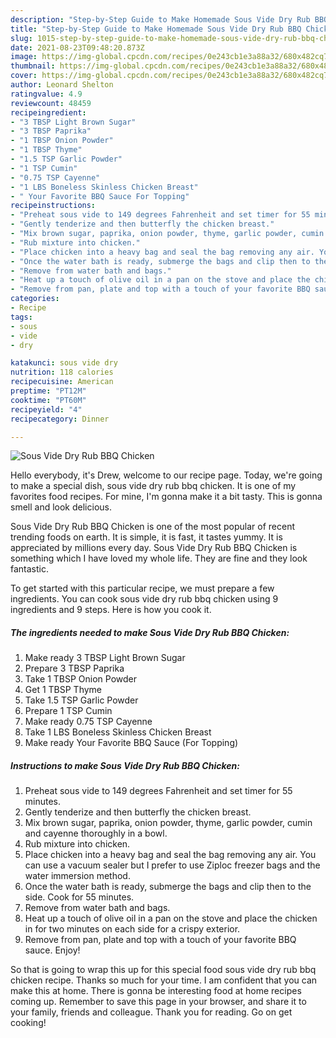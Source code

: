 ```yaml
---
description: "Step-by-Step Guide to Make Homemade Sous Vide Dry Rub BBQ Chicken"
title: "Step-by-Step Guide to Make Homemade Sous Vide Dry Rub BBQ Chicken"
slug: 1015-step-by-step-guide-to-make-homemade-sous-vide-dry-rub-bbq-chicken
date: 2021-08-23T09:48:20.873Z
image: https://img-global.cpcdn.com/recipes/0e243cb1e3a88a32/680x482cq70/sous-vide-dry-rub-bbq-chicken-recipe-main-photo.jpg
thumbnail: https://img-global.cpcdn.com/recipes/0e243cb1e3a88a32/680x482cq70/sous-vide-dry-rub-bbq-chicken-recipe-main-photo.jpg
cover: https://img-global.cpcdn.com/recipes/0e243cb1e3a88a32/680x482cq70/sous-vide-dry-rub-bbq-chicken-recipe-main-photo.jpg
author: Leonard Shelton
ratingvalue: 4.9
reviewcount: 48459
recipeingredient:
- "3 TBSP Light Brown Sugar"
- "3 TBSP Paprika"
- "1 TBSP Onion Powder"
- "1 TBSP Thyme"
- "1.5 TSP Garlic Powder"
- "1 TSP Cumin"
- "0.75 TSP Cayenne"
- "1 LBS Boneless Skinless Chicken Breast"
- " Your Favorite BBQ Sauce For Topping"
recipeinstructions:
- "Preheat sous vide to 149 degrees Fahrenheit and set timer for 55 minutes."
- "Gently tenderize and then butterfly the chicken breast."
- "Mix brown sugar, paprika, onion powder, thyme, garlic powder, cumin and cayenne thoroughly in a bowl."
- "Rub mixture into chicken."
- "Place chicken into a heavy bag and seal the bag removing any air. You can use a vacuum sealer but I prefer to use Ziploc freezer bags and the water immersion method."
- "Once the water bath is ready, submerge the bags and clip then to the side. Cook for 55 minutes."
- "Remove from water bath and bags."
- "Heat up a touch of olive oil in a pan on the stove and place the chicken in for two minutes on each side for a crispy exterior."
- "Remove from pan, plate and top with a touch of your favorite BBQ sauce. Enjoy!"
categories:
- Recipe
tags:
- sous
- vide
- dry

katakunci: sous vide dry 
nutrition: 118 calories
recipecuisine: American
preptime: "PT12M"
cooktime: "PT60M"
recipeyield: "4"
recipecategory: Dinner

---
```



![Sous Vide Dry Rub BBQ Chicken](https://img-global.cpcdn.com/recipes/0e243cb1e3a88a32/680x482cq70/sous-vide-dry-rub-bbq-chicken-recipe-main-photo.jpg)

Hello everybody, it's Drew, welcome to our recipe page. Today, we're going to make a special dish, sous vide dry rub bbq chicken. It is one of my favorites food recipes. For mine, I'm gonna make it a bit tasty. This is gonna smell and look delicious.



Sous Vide Dry Rub BBQ Chicken is one of the most popular of recent trending foods on earth. It is simple, it is fast, it tastes yummy. It is appreciated by millions every day. Sous Vide Dry Rub BBQ Chicken is something which I have loved my whole life. They are fine and they look fantastic.


To get started with this particular recipe, we must prepare a few ingredients. You can cook sous vide dry rub bbq chicken using 9 ingredients and 9 steps. Here is how you cook it.

<!--inarticleads1-->

##### The ingredients needed to make Sous Vide Dry Rub BBQ Chicken:

1. Make ready 3 TBSP Light Brown Sugar
1. Prepare 3 TBSP Paprika
1. Take 1 TBSP Onion Powder
1. Get 1 TBSP Thyme
1. Take 1.5 TSP Garlic Powder
1. Prepare 1 TSP Cumin
1. Make ready 0.75 TSP Cayenne
1. Take 1 LBS Boneless Skinless Chicken Breast
1. Make ready  Your Favorite BBQ Sauce (For Topping)




<!--inarticleads2-->

##### Instructions to make Sous Vide Dry Rub BBQ Chicken:

1. Preheat sous vide to 149 degrees Fahrenheit and set timer for 55 minutes.
1. Gently tenderize and then butterfly the chicken breast.
1. Mix brown sugar, paprika, onion powder, thyme, garlic powder, cumin and cayenne thoroughly in a bowl.
1. Rub mixture into chicken.
1. Place chicken into a heavy bag and seal the bag removing any air. You can use a vacuum sealer but I prefer to use Ziploc freezer bags and the water immersion method.
1. Once the water bath is ready, submerge the bags and clip then to the side. Cook for 55 minutes.
1. Remove from water bath and bags.
1. Heat up a touch of olive oil in a pan on the stove and place the chicken in for two minutes on each side for a crispy exterior.
1. Remove from pan, plate and top with a touch of your favorite BBQ sauce. Enjoy!




So that is going to wrap this up for this special food sous vide dry rub bbq chicken recipe. Thanks so much for your time. I am confident that you can make this at home. There is gonna be interesting food at home recipes coming up. Remember to save this page in your browser, and share it to your family, friends and colleague. Thank you for reading. Go on get cooking!
